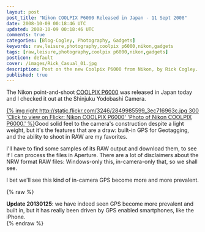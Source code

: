 ```yaml
---           
layout: post
post_title: "Nikon COOLPIX P6000 Released in Japan - 11 Sept 2008"
date: 2008-10-09 00:18:46 UTC
updated: 2008-10-09 00:18:46 UTC
comments: true
categories: [Blog-Cogley, Photography, Gadgets]
keywords: raw,leisure,photography,coolpix p6000,nikon,gadgets
tags: [raw,leisure,photography,coolpix p6000,nikon,gadgets]
posticon: default
cover: /images/Rick_Casual_01.jpg
description: Post on the new Coolpix P6000 from Nikon, by Rick Cogley.
published: true
---
```


The Nikon point-and-shoot [COOLPIX P6000](http://www.nikon.com/about/news/2008/0807_coolpixp6000_01.htm) was released in Japan today and I checked it out at the Shinjuku Yodobashi Camera. 

<!--more--> 

[{% img right http://static.flickr.com/3246/2849985599_3ec716963c.jpg 300 'Click to view on Flickr: Nikon COOLPIX P6000' 'Photo of Nikon COOLPIX P6000.' %}](http://www.flickr.com/photos/81796435@N00/2849985599)Good solid feel to the camera's construction despite a light weight, but it's the features that are a draw: built-in GPS for Geotagging, and the ability to shoot in RAW are my favorites. 

I'll have to find some samples of its RAW output and download them, to see if I can process the files in Aperture. There are a lot of disclaimers about the NRW format RAW files: Windows-only this, in-camera-only that, so we shall see. 

I bet we'll see this kind of in-camera GPS become more and more prevalent.

{% raw %}<div class="alert alert-success"><strong>Update 20130125</strong>: we have indeed seen GPS become more prevalent and built in, but it has really been driven by GPS enabled smartphones, like the iPhone.</div>{% endraw %}